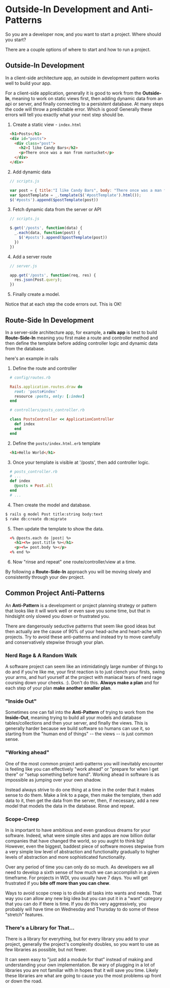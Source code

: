 # Outside-In Development and Anti-Patterns

So you are a developer now, and you want to start a project. Where should you start?

There are a couple options of where to start and how to run a project.

## Outside-In Development

In a client-side architecture app, an outside in development pattern works well to build your app.

For a client-side application, generally it is good to work from the **Outside-In**, meaning to work on static views first, then adding dynamic data from an api or server, and finally connecting to a persistent database. At many steps the code will throw a predictable error. Which is good! Generally these errors will tell you exactly what your next step should be.

1. Create a static view - `index.html`

  ```html
    <h1>Posts</h1>
    <div id="posts">
      <div class="post">
        <h2>I like Candy Bars</h2>
        <p>There once was a man from nantucket</p>
      </div>
    </div>
  ```

2. Add dynamic data
  ```js
    // scripts.js

    var post = { title:"I like Candy Bars", body: "There once was a man from nantucket"}
    var $postTemplate = _.template($('#postTemplate').html());
    $('#posts').append($postTemplate(post))
  ```
3. Fetch dynamic data from the server or API

  ```js
    // scripts.js

    $.get('/posts', function(data) {
      _.each(data, function(post) {
        $('#posts').append($postTemplate(post))
      })
    })
  ```
4. Add a server route
  ```js
    // server.js

    app.get('/posts', function(req, res) {
      res.json(Post.query);
    })
  ```

5. Finally create a model.

Notice that at each step the code errors out. This is OK!


## Route-Side In Development

In a server-side architecture app, for example, a **rails app** is best to build **Route-Side-In** meaning you first make a route and controller method and then define the template before adding controller logic and dynamic data from the database.

here's an example in rails

1. Define the route and controller

  ```ruby
    # config/routes.rb

    Rails.application.routes.draw do
      root: 'posts#index'
      resource :posts, only: [:index]
    end
  ```
  ```ruby
    # controllers/posts_controller.rb

    class PostsController << ApplicationController
      def index
      end
    end
  ```
2. Define the `posts/index.html.erb` template

  ```html
    <h1>Hello World</h1>
  ```

3. Once your template is visible at '/posts', then add controller logic.
  ```ruby
    # posts_controller.rb
    # ...
    def index
      @posts = Post.all
    end
    # ...
  ```

4. Then create the model and database.
  ```bash
  $ rails g model Post title:string body:text
  $ rake db:create db:migrate
  ```

5. Then update the template to show the data.

  ```html
    <% @posts.each do |post| %>
      <h1><%= post.title %></h1>
      <p><%= post.body %></p>
    <% end %>
  ```
6. Now "rinse and repeat" one route/controller/view at a time.

By following a **Route-Side-In** approach you will be moving slowly and consistently through your dev project.

## Common Project Anti-Patterns

An **Anti-Pattern** is a development or project planning strategy or pattern that looks like it will work well or even save you some time, but that in hindsight only slowed you down or frustrated you.

There are dangerously seductive patterns that seem like good ideas but then actually are the cause of 90% of your head-ache and heart-ache with projects. Try to avoid these anti-patterns and instead try to move carefully and conservatively stepwise through your plan.

### Nerd Rage & A Random Walk

A software project can seem like an intimidatingly large number of things to do and if you're like me, your first reaction is to just clench your firsts, swing your arms, and hurl yourself at the project with maniacal tears of nerd rage coursing down your cheeks. :). Don't do this. **Always make a plan** and for each step of your plan **make another smaller plan**.

### "Inside Out"

Sometimes one can fall into the **Anti-Pattern** of trying to work from the **Inside-Out**, meaning trying to build all your models and database tables/collections and then your server, and finally the views. This is generally harder because we build software so humans can use it, so starting from the "human end of things" -- the views -- is just common sense.

### "Working ahead"

One of the most common project anti-patterns you will inevitably encounter is feeling like you can effectively "work ahead" or "prepare for when I get there" or "setup something before hand". Working ahead in software is as impossible as jumping over your own shadow.

Instead always strive to do one thing at a time in the order that it makes sense to do them. Make a link to a page, then make the template, then add data to it, then get the data from the server, then, if necessary, add a new model that models the data in the database. Rinse and repeat.

### Scope-Creep

In is important to have ambitious and even grandious dreams for your software. Indeed, what were simple sites and apps are now billion dollar companies that have changed the world, so you aught to think big! However, even the biggest, baddest piece of software moves stepwise from a very simple low level of abstraction and functionality gradually to higher levels of abstraction and more sophisticated functionality.

Over any period of time you can only do so much. As developers we all need to develop a sixth sense of how much we can accomplish in a given timeframe. For projects in WDI, you usually have 7 days. You will get frustrated if you **bite off more than you can chew**.

Ways to avoid scope creep is to divide all tasks into wants and needs. That way you can allow any new big idea but you can put it in a "want" category that you can do if there is time. If you do this very aggressively, you probably will have time on Wednesday and Thursday to do some of these "stretch" features.

### There's a Library for That...

There is a library for everything, but for every library you add to your project, generally the project's complexity doubles, so you want to use as few libraries as possible, but not fewer.

It can seem easy to "just add a module for that" instead of making and understanding your own implementation. Be wary of plugging in a lot of libraries you are not familiar with in hopes that it will save you time. Likely these libraries are what are going to cause you the most problems up front or down the road.
